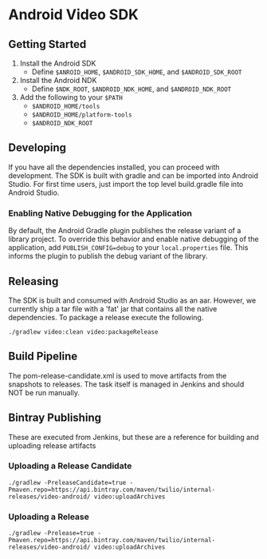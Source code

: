 Android Video SDK
=============================

## Getting Started

1.  Install the Android SDK
    * Define `$ANROID_HOME`, `$ANDROID_SDK_HOME`, and `$ANDROID_SDK_ROOT`
1.  Install the Android NDK
    * Define `$NDK_ROOT`, `$ANDROID_NDK_HOME`, and `$ANDROID_NDK_ROOT`
1.  Add the following to your `$PATH`
    * `$ANDROID_HOME/tools`
    * `$ANDROID_HOME/platform-tools`
    * `$ANDROID_NDK_ROOT`

## Developing

If you have all the dependencies installed, you can proceed with development. The SDK is built with gradle and can be imported into Android Studio. For first time users, just import the top level build.gradle file into Android Studio.

### Enabling Native Debugging for the Application
By default, the Android Gradle plugin publishes the release variant of a library project. To override this behavior and enable native debugging of the application, add `PUBLISH_CONFIG=debug` to your `local.properties` file. This informs the plugin to publish the debug variant of the library.

## Releasing
The SDK is built and consumed with Android Studio as an aar. However, we currently ship a tar file with a 'fat' jar that contains all the native dependencies. To package a release execute the following.

```
./gradlew video:clean video:packageRelease
```

## Build Pipeline

The pom-release-candidate.xml is used to move artifacts from the snapshots to releases. The task itself
is managed in Jenkins and should NOT be run manually.

## Bintray Publishing

These are executed from Jenkins, but these are a reference for building and uploading release artifacts

### Uploading a Release Candidate
```
./gradlew -PreleaseCandidate=true -Pmaven.repo=https://api.bintray.com/maven/twilio/internal-releases/video-android/ video:uploadArchives
```

### Uploading a Release
```
./gradlew -Prelease=true -Pmaven.repo=https://api.bintray.com/maven/twilio/internal-releases/video-android/ video:uploadArchives
```


